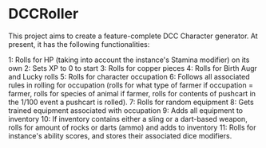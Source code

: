 # DCCRoller

This project aims to create a feature-complete DCC Character generator. At present, it has the following functionalities:

1: Rolls for HP (taking into account the instance's Stamina modifier) on its own
2: Sets XP to 0 to start
3: Rolls for copper pieces
4: Rolls for Birth Augr and Lucky rolls
5: Rolls for character occupation
6: Follows all associated rules in rolling for occupation (rolls for what type of farmer if occupation = farmer, rolls for species of animal if farmer,
rolls for contents of pushcart in the 1/100 event a pushcart is rolled).
7: Rolls for random equipment
8: Gets trained equipment associated with occupation
9: Adds all equipment to inventory
10: If inventory contains either a sling or a dart-based weapon, rolls for amount of rocks or darts (ammo) and adds to inventory
11: Rolls for instance's ability scores, and stores their associated dice modifiers. 
